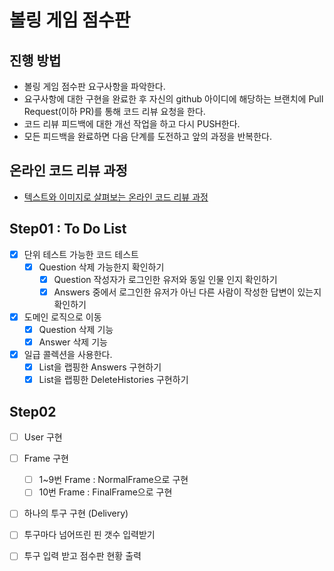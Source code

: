 # 볼링 게임 점수판
## 진행 방법
* 볼링 게임 점수판 요구사항을 파악한다.
* 요구사항에 대한 구현을 완료한 후 자신의 github 아이디에 해당하는 브랜치에 Pull Request(이하 PR)를 통해 코드 리뷰 요청을 한다.
* 코드 리뷰 피드백에 대한 개선 작업을 하고 다시 PUSH한다.
* 모든 피드백을 완료하면 다음 단계를 도전하고 앞의 과정을 반복한다.

## 온라인 코드 리뷰 과정
* [텍스트와 이미지로 살펴보는 온라인 코드 리뷰 과정](https://github.com/next-step/nextstep-docs/tree/master/codereview)

## Step01 : To Do List
-[X] 단위 테스트 가능한 코드 테스트
    -[X] Question 삭제 가능한지 확인하기
        -[X] Question 작성자가 로그인한 유저와 동일 인물 인지 확인하기
        -[X] Answers 중에서 로그인한 유저가 아닌 다른 사람이 작성한 답변이 있는지 확인하기
    
-[X] 도메인 로직으로 이동
    -[X] Question 삭제 기능
    -[X] Answer 삭제 기능

-[X] 일급 콜렉션을 사용한다.
    -[X] List<Answer>을 랩핑한 Answers 구현하기
    -[X] List<DeleteHistory>을 랩핑한 DeleteHistories 구현하기
    
## Step02 
-[ ] User 구현
-[ ] Frame 구현
    -[ ] 1~9번 Frame : NormalFrame으로 구현
    -[ ] 10번 Frame : FinalFrame으로 구현
-[ ] 하나의 투구 구현 (Delivery)

-[ ] 투구마다 넘어뜨린 핀 갯수 입력받기
-[ ] 투구 입력 받고 점수판 현황 출력

